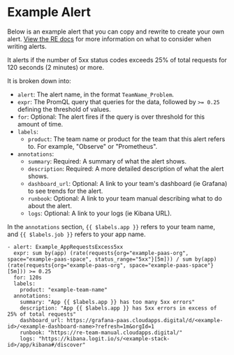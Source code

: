 # Example Alert

Below is an example alert that you can copy and rewrite to create your
own alert. [View the RE
docs](https://reliability-engineering.cloudapps.digital/monitoring-alerts.html#create-and-edit-alerts-using-prometheus)
for more information on what to consider when writing alerts.

It alerts if the number of 5xx status codes exceeds 25% of total
requests for 120 seconds (2 minutes) or more.

It is broken down into:

- `alert`: The alert name, in the format `TeamName_Problem`.
- `expr`: The PromQL query that queries for the data, followed by `>=
        0.25` defining the threshold of values.
- `for`: Optional: The alert fires if the query is over threshold for
         this amount of time.
- `labels`:
  - `product`: The team name or product for the team that this alert
               refers to. For example, "Observe" or "Prometheus".
- `annotations`:
  - `summary`: Required: A summary of what the alert shows.
  - `description`: Required: A more detailed description of what the alert shows.
  - `dashboard_url`: Optional: A link to your team's dashboard (ie Grafana) to see
                     trends for the alert.
  - `runbook`: Optional: A link to your team manual describing what to do about
               the alert.
  - `logs`: Optional: A link to your logs (ie Kibana URL).

In the `annotations` section, `{{ $labels.app }}` refers to your team
name, and `{{ $labels.job }}` refers to your app name.

```
- alert: Example_AppRequestsExcess5xx
  expr: sum by(app) (rate(requests{org="example-paas-org", space="example-paas-space", status_range="5xx"}[5m])) / sum by(app) (rate(requests{org="example-paas-org", space="example-paas-space"}[5m])) >= 0.25
  for: 120s
  labels:
    product: "example-team-name"
  annotations:
    summary: "App {{ $labels.app }} has too many 5xx errors"
    description: "App {{ $labels.app }} has 5xx errors in excess of 25% of total requests"
    dashboard_url: https://grafana-paas.cloudapps.digital/d/<example-id>/<example-dashboard-name>?refresh=1m&orgId=1
    runbook: "https://re-team-manual.cloudapps.digital/"
    logs: "https://kibana.logit.io/s/<example-stack-id>/app/kibana#/discover"
```

